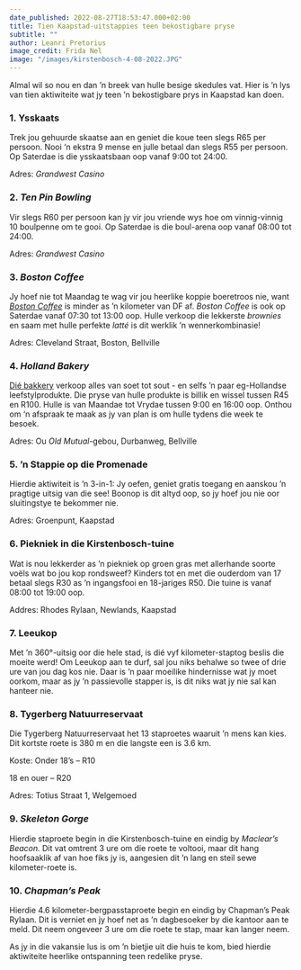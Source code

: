 ```yaml
---
date_published: 2022-08-27T18:53:47.000+02:00
title: Tien Kaapstad-uitstappies teen bekostigbare pryse
subtitle: ""
author: Leanri Pretorius
image_credit: Frida Nel
image: "/images/kirstenbosch-4-08-2022.JPG"
---
```


Almal wil so nou en dan ’n breek van hulle besige skedules vat. Hier is ’n lys van tien aktiwiteite wat jy teen ’n bekostigbare prys in Kaapstad kan doen.

### 1. Ysskaats

Trek jou gehuurde skaatse aan en geniet die koue teen slegs R65 per persoon. Nooi ‘n ekstra 9 mense en julle betaal dan slegs R55 per persoon. Op Saterdae is die ysskaatsbaan oop vanaf 9:00 tot 24:00.

Adres: _Grandwest Casino_

### 2. _Ten Pin Bowling_

Vir slegs R60 per persoon kan jy vir jou vriende wys hoe om vinnig-vinnig 10 boulpenne om te gooi. Op Saterdae is die boul-arena oop vanaf 08:00 tot 24:00.

Adres: _Grandwest Casino_

### 3. _Boston Coffee_

Jy hoef nie tot Maandag te wag vir jou heerlike koppie boeretroos nie, want <a href="https://bostoncoffee.co.za" target="_blank" rel="noreferrer">_Boston Coffee_</a> is minder as ’n kilometer van DF af. _Boston Coffee_ is ook op Saterdae vanaf 07:30 tot 13:00 oop. Hulle verkoop die lekkerste _brownies_ en saam met hulle perfekte _latté_ is dit werklik ’n wennerkombinasie!

Adres: Cleveland Straat, Boston, Bellville

### 4. _Holland Bakery_

<a href="https://hollandbakery.co.za" target="_blank" rel="noreferrer">Dié bakkery</a> verkoop alles van soet tot sout - en selfs ’n paar eg-Hollandse leefstylprodukte. Die pryse van hulle produkte is billik en wissel tussen R45 en R100. Hulle is van Maandae tot Vrydae tussen 9:00 en 16:00 oop. Onthou om ‘n afspraak te maak as jy van plan is om hulle tydens die week te besoek.

Adres: Ou _Old Mutual_-gebou, Durbanweg, Bellville

### 5. ’n Stappie op die Promenade

Hierdie aktiwiteit is ’n 3-in-1: Jy oefen, geniet gratis toegang en aanskou ’n pragtige uitsig van die see! Boonop is dit altyd oop, so jy hoef jou nie oor sluitingstye te bekommer nie.

Adres: Groenpunt, Kaapstad

### 6. Piekniek in die Kirstenbosch-tuine

Wat is nou lekkerder as ’n piekniek op groen gras met allerhande soorte voëls wat bo jou kop rondsweef? Kinders tot en met die ouderdom van 17 betaal slegs R30 as ’n ingangsfooi en 18-jariges R50. Die tuine is vanaf 08:00 tot 19:00 oop.

Addres: Rhodes Rylaan, Newlands, Kaapstad

<InlineImage src="/images/kirstenbosch-3-08-2022.JPG" width={1600} height={1070} caption="’n Stappie in Kirstenbosch | Foto: Frida Nel" />

### 7. Leeukop

Met ’n 360°-uitsig oor die hele stad, is dié vyf kilometer-staptog beslis die moeite werd! Om Leeukop aan te durf, sal jou niks behalwe so twee of drie ure van jou dag kos nie. Daar is ’n paar moeilike hindernisse wat jy moet oorkom, maar as jy ’n passievolle stapper is, is dit niks wat jy nie sal kan hanteer nie.

### 8. Tygerberg Natuurreservaat

Die Tygerberg Natuurreservaat het 13 staproetes waaruit ’n mens kan kies. Dit kortste roete is 380 m en die langste een is 3.6 km.

Koste: Onder 18’s – R10

18 en ouer – R20

Adres: Totius Straat 1, Welgemoed

### 9. _Skeleton Gorge_

Hierdie staproete begin in die Kirstenbosch-tuine en eindig by _Maclear’s Beacon._ Dit vat omtrent 3 ure om die roete te voltooi, maar dit hang hoofsaaklik af van hoe fiks jy is, aangesien dit ’n lang en steil sewe kilometer-roete is.

### 10. _Chapman’s Peak_

Hierdie 4.6 kilometer-bergpasstaproete begin en eindig by Chapman’s Peak Rylaan. Dit is verniet en jy hoef net as ’n dagbesoeker by die kantoor aan te meld. Dit neem ongeveer 3 ure om die roete te stap, maar kan langer neem.

As jy in die vakansie lus is om ’n bietjie uit die huis te kom, bied hierdie aktiwiteite heerlike ontspanning teen redelike pryse.
